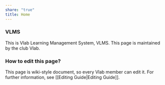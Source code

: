 ```yaml
---
share: "true"
title: Home
---
```


### VLMS
This is Vlab Learning Management System, VLMS.
This page is maintained by the club Vlab.

### How to edit this page?
This page is wiki-style document, so every Vlab member can edit it.
For further information, see [[Editing Guide|Editing Guide]].